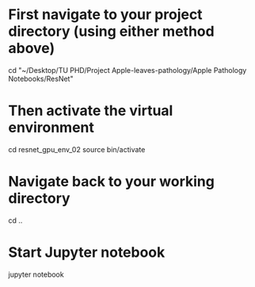 # First navigate to your project directory (using either method above)
cd "~/Desktop/TU PHD/Project Apple-leaves-pathology/Apple Pathology Notebooks/ResNet"

# Then activate the virtual environment
cd resnet_gpu_env_02
source bin/activate

# Navigate back to your working directory
cd ..

# Start Jupyter notebook
jupyter notebook
